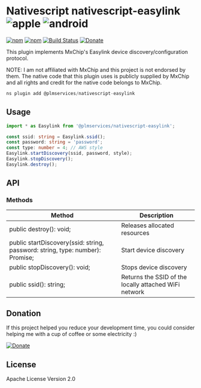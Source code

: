 # Nativescript nativescript-easylink ![apple](https://cdn3.iconfinder.com/data/icons/picons-social/57/16-apple-32.png) ![android](https://cdn4.iconfinder.com/data/icons/logos-3/228/android-32.png)

[![npm](https://img.shields.io/npm/v/@plmservices/nativescript-easylink.svg)](https://www.npmjs.com/package/@plmservices/nativescript-easylink)
[![npm](https://img.shields.io/npm/dm/@plmservices/nativescript-easylink.svg)](https://www.npmjs.com/package/@plmservices/nativescript-easylink)
[![Build Status](https://travis-ci.org/mcgouganp/plmservices-ns-plugins.svg?branch=master)](https://travis-ci.org/mcgouganp/plmservices-ns-plugins)
[![Donate](https://img.shields.io/badge/Donate-PayPal-green.svg)](https://www.paypal.com/cgi-bin/webscr?cmd=_s-xclick&hosted_button_id=6D28NSTFXMQKQ)

This plugin implements MxChip's Easylink device discovery/configuration protocol.

NOTE: I am not affiliated with MxChip and this project is not endorsed by them.
The native code that this plugin uses is publicly supplied by MxChip and all rights and credit for the native code belongs to MxChip.

```javascript
ns plugin add @plmservices/nativescript-easylink
```

## Usage

```typescript
import * as Easylink from '@plmservices/nativescript-easylink';

const ssid: string = Easylink.ssid();
const password: string = 'password';
const type: number = 4;	// AWS style
Easylink.startDiscovery(ssid, password, style);
Easylink.stopDiscovery();
Easylink.destroy();

```

## API

### Methods

| Method                                                                                 | Description                                           |
|----------------------------------------------------------------------------------------| ------------------------------------------------------|
| public destroy(): void;                                                                | Releases allocated resources                          |
| public startDiscovery(ssid: string, password: string, type: number): Promise<boolean>; | Start device discovery                                |
| public stopDiscovery(): void;                                                          | Stops device discovery                                |
| public ssid(): string;                                                                 | Returns the SSID of the locally attached WiFi network |

## Donation
If this project helped you reduce your development time, you could consider helping me with a cup of coffee or some electricity :)

[![Donate](https://www.paypalobjects.com/en_AU/i/btn/btn_donateCC_LG.gif)](https://www.paypal.com/cgi-bin/webscr?cmd=_s-xclick&hosted_button_id=6D28NSTFXMQKQ)

## License

Apache License Version 2.0

